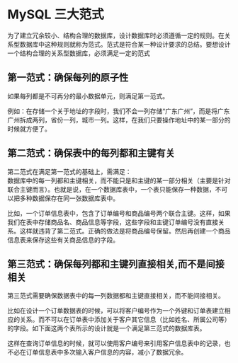 # MySQL 三大范式
为了建立冗余较小、结构合理的数据库，设计数据库时必须遵循一定的规则。在关系型数据库中这种规则就称为范式。范式是符合某一种设计要求的总结。要想设计一个结构合理的关系型数据库，必须满足一定的范式
## 第一范式：确保每列的原子性
如果每列都是不可再分的最小数据单元，则满足第一范式。

例如：在存储一个关于地址的字段时，我们不会一列存储“广东广州”，而是将广东广州拆成两列，省份一列，城市一列。这样，在我们只要操作地址中的某一部分的时候就方便了。

## 第二范式：确保表中的每列都和主键有关
第二范式在满足第一范式的基础上，需满足：    
数据库中的每一列都和主键相关，而不能只是和主键的某一部分相关（主要是针对联合主键而言）。也就是说，在一个数据库表中，一个表只能保存一种数据，不可以把多种数据保存在同一张数据库表中。

比如，一个订单信息表中，包含了订单编号和商品编号两个联合主键。这样，如果我们在表中存储商品名、商品信息等字段，这些字段和主键订单编号没有直接关系。这样就违背了第二范式。正确的做法是将商品编号保留。然后再创建一个商品信息表来保存这些有关商品信息的字段。


## 第三范式：确保每列都和主键列直接相关,而不是间接相关
第三范式需要确保数据表中的每一列数据都和主键直接相关，而不能间接相关。

比如在设计一个订单数据表的时候，可以将客户编号作为一个外键和订单表建立相应的关系。而不可以在订单表中添加关于客户其它信息（比如姓名、所属公司等）的字段。如下面这两个表所示的设计就是一个满足第三范式的数据库表。

这样在查询订单信息的时候，就可以使用客户编号来引用客户信息表中的记录，也不必在订单信息表中多次输入客户信息的内容，减小了数据冗余。